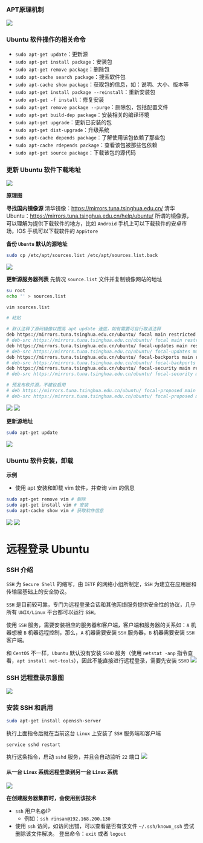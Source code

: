 ### APT原理机制

![](https://markdown-ft.oss-cn-shenzhen.aliyuncs.com/image-for-typora/20221114145040.png)

### Ubuntu 软件操作的相关命令
- `sudo apt-get update`：更新源
-  `sudo apt-get install package`：安装包
-  `sudo apt-get remove package`：删除包
-  `sudo apt-cache search package`：搜索软件包
-  `sudo apt-cache show package`：获取包的信息，如：说明、大小、版本等
-  `sudo apt-get install package --reinstall`：重新安装包
-  `sudo apt-get -f install`：修复安装
-  `sudo apt-get remove package --purge`：删除包，包括配置文件
-  `sudo apt-get build-dep package`：安装相关的编译环境
-  `sudo apt-get upgrade`：更新已安装的包
-  `sudo apt-get dist-upgrade`：升级系统
-  `sudo apt-cache depends package`：了解使用该包依赖了那些包
- `sudo apt-cache rdepends package`：查看该包被那些包依赖
- `sudo apt-get source package`：下载该包的源代码

### 更新 Ubuntu 软件下载地址
![](https://markdown-ft.oss-cn-shenzhen.aliyuncs.com/image-for-typora/20221114150121.png)

**原理图**


**寻找国内镜像源**
清华镜像：https://mirrors.tuna.tsinghua.edu.cn/
清华Ubuntu：https://mirrors.tuna.tsinghua.edu.cn/help/ubuntu/
所谓的镜像源，可以理解为提供下载软件的地方，比如 `Android` 手机上可以下载软件的安卓市场，IOS 手机可以下载软件的 `AppStore`

**备份 `Ubuntu` 默认的源地址**
```bash
sudo cp /etc/apt/sources.list /etc/apt/sources.list.back
```
![](https://markdown-ft.oss-cn-shenzhen.aliyuncs.com/image-for-typora/20221114150423.png)

**更新源服务器列表**
先情况 `source.list` 文件并复制镜像网站的地址
```bash
su root
echo '' > sources.list

vim sources.list

# 粘贴

# 默认注释了源码镜像以提高 apt update 速度，如有需要可自行取消注释
deb https://mirrors.tuna.tsinghua.edu.cn/ubuntu/ focal main restricted universe multiverse
# deb-src https://mirrors.tuna.tsinghua.edu.cn/ubuntu/ focal main restricted universe multiverse
deb https://mirrors.tuna.tsinghua.edu.cn/ubuntu/ focal-updates main restricted universe multiverse
# deb-src https://mirrors.tuna.tsinghua.edu.cn/ubuntu/ focal-updates main restricted universe multiverse
deb https://mirrors.tuna.tsinghua.edu.cn/ubuntu/ focal-backports main restricted universe multiverse
# deb-src https://mirrors.tuna.tsinghua.edu.cn/ubuntu/ focal-backports main restricted universe multiverse
deb https://mirrors.tuna.tsinghua.edu.cn/ubuntu/ focal-security main restricted universe multiverse
# deb-src https://mirrors.tuna.tsinghua.edu.cn/ubuntu/ focal-security main restricted universe multiverse

# 预发布软件源，不建议启用
# deb https://mirrors.tuna.tsinghua.edu.cn/ubuntu/ focal-proposed main restricted universe multiverse
# deb-src https://mirrors.tuna.tsinghua.edu.cn/ubuntu/ focal-proposed main restricted universe multiverse
```

![](https://markdown-ft.oss-cn-shenzhen.aliyuncs.com/image-for-typora/20221114150559.png)
![](https://markdown-ft.oss-cn-shenzhen.aliyuncs.com/image-for-typora/20221114150954.png)

**更新源地址**

```bash
sudo apt-get update
```
![](https://markdown-ft.oss-cn-shenzhen.aliyuncs.com/image-for-typora/20221114151433.png)

### Ubuntu 软件安装，卸载

**示例**
- 使用 apt 安装和卸载 vim 软件，并查询 vim 的信息

```bash
sudo apt-get remove vim # 删除
sudo apt-get install vim # 安装
sudo apt-cache show vim # 获取软件信息
```
![](https://markdown-ft.oss-cn-shenzhen.aliyuncs.com/image-for-typora/20221114151651.png)
![](https://markdown-ft.oss-cn-shenzhen.aliyuncs.com/image-for-typora/20221114151745.png)

# 远程登录 Ubuntu

### SSH 介绍

`SSH` 为 `Secure Shell` 的缩写，由 `IETF` 的网络小组所制定，`SSH` 为建立在应用层和传输层基础上的安全协议。

`SSH` 是目前较可靠，专门为远程登录会话和其他网络服务提供安全性的协议，几乎所有 `UNIX/Linux` 平台都可以运行 `SSH`。

使用 `SSH` 服务，需要安装相应的服务器和客户端，客户端和服务器的关系如：`A` 机器想被 `B` 机器远程控制，那么，`A` 机器需要安装 `SSH` 服务器，`B` 机器需要安装 `SSH` 客户端。

和 `CentOS` 不一样，`Ubuntu` 默认没有安装 `SSHD` 服务（使用 `netstat -anp` 指令查看，`apt install net-tools`），因此不能直接进行远程登录，需要先安装 `SSHD`
![](https://markdown-ft.oss-cn-shenzhen.aliyuncs.com/image-for-typora/20221114152959.png)

### SSH 远程登录示意图

![](https://markdown-ft.oss-cn-shenzhen.aliyuncs.com/image-for-typora/20221114153036.png)

### 安装 SSH 和启用

```bash
sudo apt-get install openssh-server
```

执行上面指令后就在当前这台 `Linux` 上安装了 `SSH` 服务端和客户端

```bash
service sshd restart
```

执行这条指令，启动 `sshd` 服务，并且会自动监听 `22` 端口
![](https://markdown-ft.oss-cn-shenzhen.aliyuncs.com/image-for-typora/20221114153444.png)

#### 从一台 `Linux` 系统远程登录到另一台 `Linux` 系统
![](https://markdown-ft.oss-cn-shenzhen.aliyuncs.com/image-for-typora/20221114153949.png)

**在创建服务器集群时，会使用到该技术**

- `ssh` 用户名@IP
	- 例如：`ssh rinsan@192.168.200.130`
- 使用 `ssh` 访问，如访问出错，可以查看是否有该文件 `~/.ssh/known_ssh` 尝试删除该文件解决。
登出命令：`exit` 或者 `logout`

